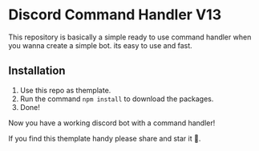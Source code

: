 # Discord Command Handler V13

This repository is basically a simple ready to use command handler when you wanna create a simple bot. its easy to use and fast.

## Installation

1. Use this repo as themplate.
2. Run the command `npm install` to download the packages.
3. Done!

Now you have a working discord bot with a command handler!

If you find this themplate handy please share and star it 💪.
